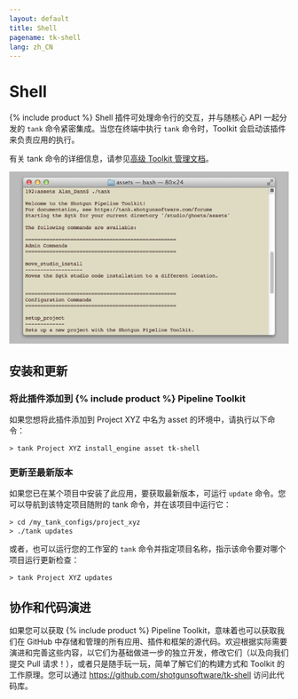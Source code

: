```yaml
---
layout: default
title: Shell
pagename: tk-shell
lang: zh_CN
---
```


# Shell

{% include product %} Shell 插件可处理命令行的交互，并与随核心 API 一起分发的 `tank` 命令紧密集成。当您在终端中执行 `tank` 命令时，Toolkit 会启动该插件来负责应用的执行。

有关 tank 命令的详细信息，请参见[高级 Toolkit 管理文档](https://developer.shotgridsoftware.com/zh_CN/425b1da4/?title=Advanced+Toolkit+Administration#using-the-tank-command)。

![插件](../images/engines/sg_shell_1.png)

## 安装和更新

### 将此插件添加到 {% include product %} Pipeline Toolkit

如果您想将此插件添加到 Project XYZ 中名为 asset 的环境中，请执行以下命令：


```
> tank Project XYZ install_engine asset tk-shell
```

### 更新至最新版本

如果您已在某个项目中安装了此应用，要获取最新版本，可运行 `update` 命令。您可以导航到该特定项目随附的 tank 命令，并在该项目中运行它：

```
> cd /my_tank_configs/project_xyz
> ./tank updates
```

或者，也可以运行您的工作室的 `tank` 命令并指定项目名称，指示该命令要对哪个项目运行更新检查：

```
> tank Project XYZ updates
```

## 协作和代码演进

如果您可以获取 {% include product %} Pipeline Toolkit，意味着也可以获取我们在 GitHub 中存储和管理的所有应用、插件和框架的源代码。欢迎根据实际需要演进和完善这些内容，以它们为基础做进一步的独立开发，修改它们（以及向我们提交 Pull 请求！），或者只是随手玩一玩，简单了解它们的构建方式和 Toolkit 的工作原理。您可以通过 https://github.com/shotgunsoftware/tk-shell 访问此代码库。
